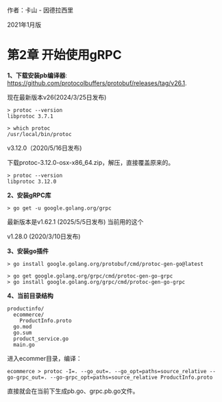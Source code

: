 作者：卡山 - 因德拉西里

2021年1月版



# 第2章 开始使用gRPC

**1、下载安装pb编译器**:  https://github.com/protocolbuffers/protobuf/releases/tag/v26.1.

现在最新版本v26(2024/3/25日发布)

```shell
> protoc --version
libprotoc 3.7.1

> which protoc
/usr/local/bin/protoc
```



v3.12.0（2020/5/16日发布)

下载protoc-3.12.0-osx-x86_64.zip，解压，直接覆盖原来的。

```shell
> protoc --version
libprotoc 3.12.0
```



**2、安装gRPC库**

```shell
> go get -u google.golang.org/grpc
```

最新版本是v1.62.1 (2025/5/5日发布) 当前用的这个

v1.28.0 (2020/3/10日发布)



**3、安装go插件**

```shell
> go install google.golang.org/protobuf/cmd/protoc-gen-go@latest

> go get google.golang.org/grpc/cmd/protoc-gen-go-grpc
> go install google.golang.org/grpc/cmd/protoc-gen-go-grpc
```



**4、当前目录结构**

```shell
productinfo/
  ecommerce/
    ProductInfo.proto
  go.mod
  go.sum
  product_service.go
  main.go
```

进入ecommer目录，编译：

```shell
ecommerce > protoc -I=. --go_out=. --go_opt=paths=source_relative --go-grpc_out=. --go-grpc_opt=paths=source_relative ProductInfo.proto
```

直接就会在当前下生成pb.go、grpc.pb.go文件。

